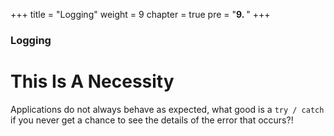+++
title = "Logging"
weight = 9
chapter = true
pre = "<b>9. </b>"
+++

### Logging

# This Is A Necessity

Applications do not always behave as expected, what good is a `try / catch` if you never get a chance to see the details of the error that occurs?!